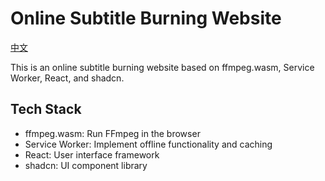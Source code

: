 # Online Subtitle Burning Website

[中文](README_zh.md)

This is an online subtitle burning website based on ffmpeg.wasm, Service Worker, React, and shadcn.

## Tech Stack

- ffmpeg.wasm: Run FFmpeg in the browser
- Service Worker: Implement offline functionality and caching
- React: User interface framework
- shadcn: UI component library

